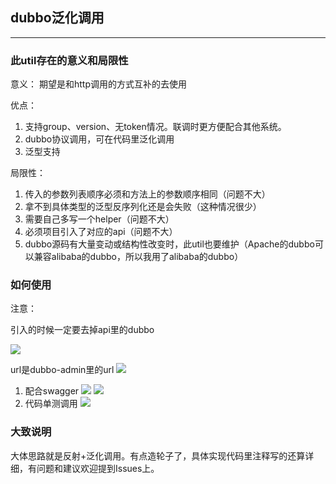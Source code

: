 ## dubbo泛化调用
---

### 此util存在的意义和局限性
意义：
期望是和http调用的方式互补的去使用

优点：
1. 支持group、version、无token情况。联调时更方便配合其他系统。
2. dubbo协议调用，可在代码里泛化调用
3. 泛型支持

局限性：
1. 传入的参数列表顺序必须和方法上的参数顺序相同（问题不大）
2. 拿不到具体类型的泛型反序列化还是会失败（这种情况很少）
3. 需要自己多写一个helper（问题不大）
4. 必须项目引入了对应的api（问题不大）
5. dubbo源码有大量变动或结构性改变时，此util也要维护（Apache的dubbo可以兼容alibaba的dubbo，所以我用了alibaba的dubbo）

### 如何使用
注意：

引入的时候一定要去掉api里的dubbo

![](http://ww1.sinaimg.cn/large/ee36fa1bly1g2kghhr5ouj20a804paad.jpg)

url是dubbo-admin里的url
![](http://ww1.sinaimg.cn/large/ee36fa1bly1g2khc9tt2sj21g504n75e.jpg)

1. 配合swagger
![](http://ww1.sinaimg.cn/large/ee36fa1bly1g2kf99yvwsj20u704iq3s.jpg)
![](http://ww1.sinaimg.cn/large/ee36fa1bly1g2kfhjn68hj21mm0ycgpn.jpg)
2. 代码单测调用
![](http://ww1.sinaimg.cn/large/ee36fa1bly1g2kfcy6l6mj20nd047whd.jpg)

### 大致说明
大体思路就是反射+泛化调用。有点造轮子了，具体实现代码里注释写的还算详细，有问题和建议欢迎提到Issues上。